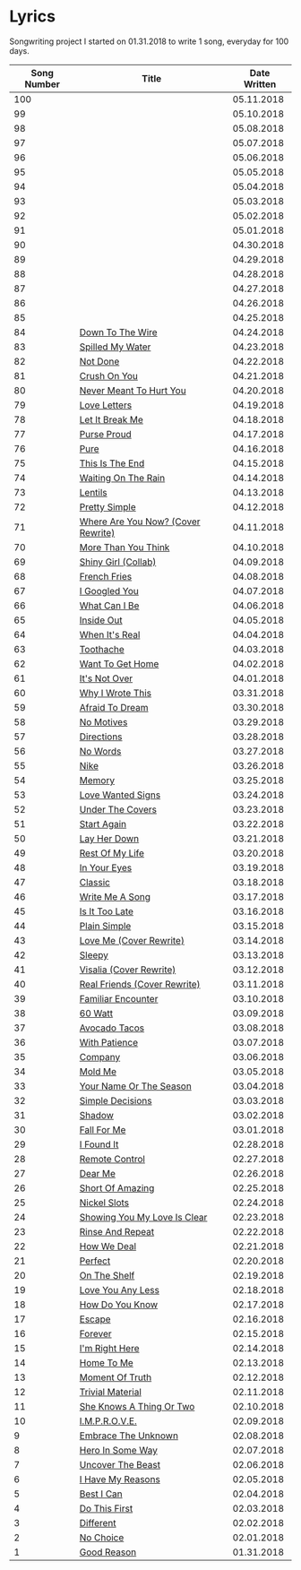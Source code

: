 # Lyrics
Songwriting project I started on 01.31.2018 to write 1 song, everyday for 100 days.

| Song Number | Title | Date Written |
|---|---|---|
|100|[](https://github.com/thisislink/Lyrics/blob/master/Original_Songs/.txt)| 05.11.2018
|99|[](https://github.com/thisislink/Lyrics/blob/master/Original_Songs/.txt)| 05.10.2018
|98|[](https://github.com/thisislink/Lyrics/blob/master/Original_Songs/.txt)| 05.08.2018
|97|[](https://github.com/thisislink/Lyrics/blob/master/Original_Songs/.txt)| 05.07.2018
|96|[](https://github.com/thisislink/Lyrics/blob/master/Original_Songs/.txt)| 05.06.2018
|95|[](https://github.com/thisislink/Lyrics/blob/master/Original_Songs/.txt)| 05.05.2018
|94|[](https://github.com/thisislink/Lyrics/blob/master/Original_Songs/.txt)| 05.04.2018
|93|[](https://github.com/thisislink/Lyrics/blob/master/Original_Songs/.txt)| 05.03.2018
|92|[](https://github.com/thisislink/Lyrics/blob/master/Original_Songs/.txt)| 05.02.2018
|91|[](https://github.com/thisislink/Lyrics/blob/master/Original_Songs/.txt)| 05.01.2018
|90|[](https://github.com/thisislink/Lyrics/blob/master/Original_Songs/.txt)| 04.30.2018
|89|[](https://github.com/thisislink/Lyrics/blob/master/Original_Songs/.txt)| 04.29.2018
|88|[](https://github.com/thisislink/Lyrics/blob/master/Original_Songs/.txt)| 04.28.2018
|87|[](https://github.com/thisislink/Lyrics/blob/master/Original_Songs/.txt)| 04.27.2018
|86|[](https://github.com/thisislink/Lyrics/blob/master/Original_Songs/.txt)| 04.26.2018
|85|[](https://github.com/thisislink/Lyrics/blob/master/Original_Songs/.txt)| 04.25.2018
|84|[Down To The Wire](https://github.com/thisislink/Lyrics/blob/master/Original_Songs/DownToThewire.txt)| 04.24.2018
|83|[Spilled My Water](https://github.com/thisislink/Lyrics/blob/master/Original_Songs/SpilledMyWater.txt)| 04.23.2018
|82|[Not Done](https://github.com/thisislink/Lyrics/blob/master/Original_Songs/NotDone.txt)| 04.22.2018
|81|[Crush On You](https://github.com/thisislink/Lyrics/blob/master/Original_Songs/CrushOnYou.txt)| 04.21.2018
|80|[Never Meant To Hurt You](https://github.com/thisislink/Lyrics/blob/master/Original_Songs/NeverMeantToHurtYou.txt)| 04.20.2018
|79|[Love Letters](https://github.com/thisislink/Lyrics/blob/master/Original_Songs/LoveLetters.txt)| 04.19.2018
|78|[Let It Break Me](https://github.com/thisislink/Lyrics/blob/master/Original_Songs/LetItBreakMe.txt)| 04.18.2018
|77|[Purse Proud](https://github.com/thisislink/Lyrics/blob/master/Original_Songs/PurseProud.txt)| 04.17.2018
|76|[Pure](https://github.com/thisislink/Lyrics/blob/master/Original_Songs/Pure.txt)| 04.16.2018
|75|[This Is The End](https://github.com/thisislink/Lyrics/blob/master/Original_Songs/ThisIsTheEnd.txt)| 04.15.2018
|74|[Waiting On The Rain](https://github.com/thisislink/Lyrics/blob/master/Original_Songs/WaitingOnTheRain.txt)| 04.14.2018
|73|[Lentils](https://github.com/thisislink/Lyrics/blob/master/Original_Songs/Lentils.txt)| 04.13.2018
|72|[Pretty Simple](https://github.com/thisislink/Lyrics/blob/master/Original_Songs/PrettySimple.txt)| 04.12.2018
|71|[Where Are You Now? (Cover Rewrite)](https://github.com/thisislink/Lyrics/blob/master/Covers/WhereAreYouNow.txt)| 04.11.2018
|70|[More Than You Think](https://github.com/thisislink/Lyrics/blob/master/Original_Songs/MoreThanYouThink.txt)| 04.10.2018
|69|[Shiny Girl (Collab)](https://github.com/thisislink/Lyrics/blob/master/Original_Songs/ShinyGirl.txt)| 04.09.2018
|68|[French Fries](https://github.com/thisislink/Lyrics/blob/master/Original_Songs/FrenchFries.txt)| 04.08.2018
|67|[I Googled You](https://github.com/thisislink/Lyrics/blob/master/Original_Songs/IGoogledYou.txt)| 04.07.2018
|66|[What Can I Be](https://github.com/thisislink/Lyrics/blob/master/Original_Songs/WhatCanIBe.txt)| 04.06.2018
|65|[Inside Out](https://github.com/thisislink/Lyrics/blob/master/Original_Songs/InsideOut.txt)| 04.05.2018
|64|[When It's Real](https://github.com/thisislink/Lyrics/blob/master/Original_Songs/WhenItsReal.txt)| 04.04.2018
|63|[Toothache](https://github.com/thisislink/Lyrics/blob/master/Original_Songs/Toothache.txt)| 04.03.2018
|62|[Want To Get Home](https://github.com/thisislink/Lyrics/blob/master/Original_Songs/WantToGetHome.txt)| 04.02.2018
|61|[It's Not Over](https://github.com/thisislink/Lyrics/blob/master/Original_Songs/ItsNotOver.txt)| 04.01.2018
|60|[Why I Wrote This](https://github.com/thisislink/Lyrics/blob/master/Original_Songs/WhyIWroteThis.txt)| 03.31.2018
|59|[Afraid To Dream](https://github.com/thisislink/Lyrics/blob/master/Original_Songs/AfraidToDream.txt)| 03.30.2018
|58|[No Motives](https://github.com/thisislink/Lyrics/blob/master/Original_Songs/NoMotives.txt)| 03.29.2018
|57|[Directions](https://github.com/thisislink/Lyrics/blob/master/Original_Songs/Directions.txt)| 03.28.2018
|56|[No Words](https://github.com/thisislink/Lyrics/blob/master/Original_Songs/NoWords.txt)| 03.27.2018
|55|[Nike](https://github.com/thisislink/Lyrics/blob/master/Original_Songs/Nike.txt)| 03.26.2018
|54|[Memory](https://github.com/thisislink/Lyrics/blob/master/Original_Songs/Memory.txt)| 03.25.2018
|53|[Love Wanted Signs](https://github.com/thisislink/Lyrics/blob/master/Original_Songs/LoveWantedSigns.txt)| 03.24.2018
|52|[Under The Covers](https://github.com/thisislink/Lyrics/blob/master/Original_Songs/UnderTheCovers.txt)| 03.23.2018
|51|[Start Again](https://github.com/thisislink/Lyrics/blob/master/Original_Songs/StartAgain.txt)| 03.22.2018
|50|[Lay Her Down](https://github.com/thisislink/Lyrics/blob/master/Original_Songs/LayHerDown.txt)| 03.21.2018
|49|[Rest Of My Life](https://github.com/thisislink/Lyrics/blob/master/Original_Songs/RestOfMyLife.txt)| 03.20.2018
|48|[In Your Eyes](https://github.com/thisislink/Lyrics/blob/master/Original_Songs/InYourEyes.txt)| 03.19.2018
|47|[Classic](https://github.com/thisislink/Lyrics/blob/master/Original_Songs/Classic.txt)| 03.18.2018
|46|[Write Me A Song](https://github.com/thisislink/Lyrics/blob/master/Original_Songs/WriteMeASong.txt)| 03.17.2018
|45|[Is It Too Late](https://github.com/thisislink/Lyrics/blob/master/Original_Songs/IsItTooLate.txt)| 03.16.2018
|44|[Plain Simple](https://github.com/thisislink/Lyrics/blob/master/Original_Songs/PlainSimple.txt)| 03.15.2018
|43|[Love Me (Cover Rewrite)](https://github.com/thisislink/Lyrics/blob/master/Covers/LoveMe.txt)| 03.14.2018
|42|[Sleepy](https://github.com/thisislink/Lyrics/blob/master/Original_Songs/Sleepy.txt)| 03.13.2018
|41|[Visalia (Cover Rewrite)](https://github.com/thisislink/Lyrics/blob/master/Covers/Visalia.txt)| 03.12.2018
|40|[Real Friends (Cover Rewrite)](https://github.com/thisislink/Lyrics/blob/master/Covers/RealFriends.txt)| 03.11.2018
|39|[Familiar Encounter](https://github.com/thisislink/Lyrics/blob/master/Original_Songs/FamiliarEncounter.txt)| 03.10.2018
|38|[60 Watt](https://github.com/thisislink/Lyrics/blob/master/Original_Songs/60Watt.txt)| 03.09.2018
|37|[Avocado Tacos](https://github.com/thisislink/Lyrics/blob/master/Original_Songs/AvocadoTacos.txt)| 03.08.2018
|36|[With Patience](https://github.com/thisislink/Lyrics/blob/master/Original_Songs/WithPatience.txt)| 03.07.2018
|35|[Company](https://github.com/thisislink/Lyrics/blob/master/Original_Songs/Company.txt)| 03.06.2018
|34|[Mold Me](https://github.com/thisislink/Lyrics/blob/master/Original_Songs/MoldMe.txt)| 03.05.2018
|33|[Your Name Or The Season](https://github.com/thisislink/Lyrics/blob/master/Original_Songs/YourNameOrTheSeason.txt)| 03.04.2018
|32|[Simple Decisions](https://github.com/thisislink/Lyrics/blob/master/Original_Songs/SimpleDecisions.txt)| 03.03.2018
|31|[Shadow](https://github.com/thisislink/Lyrics/blob/master/Original_Songs/Shadow.txt)| 03.02.2018
|30|[Fall For Me](https://github.com/thisislink/Lyrics/blob/master/Original_Songs/FallForMe.txt)| 03.01.2018
|29|[I Found It](https://github.com/thisislink/Lyrics/blob/master/Original_Songs/IFoundIt.txt)| 02.28.2018
|28|[Remote Control](https://github.com/thisislink/Lyrics/blob/master/Original_Songs/RemoteControl.txt)| 02.27.2018
|27|[Dear Me](https://github.com/thisislink/Lyrics/blob/master/Original_Songs/DearMe.txt)| 02.26.2018
|26|[Short Of Amazing](https://github.com/thisislink/Lyrics/blob/master/Original_Songs/ShortOfAmazing.txt)| 02.25.2018
|25|[Nickel Slots](https://github.com/thisislink/Lyrics/blob/master/Original_Songs/NickelSlots.txt)| 02.24.2018
|24|[Showing You My Love Is Clear](https://github.com/thisislink/Lyrics/blob/master/Original_Songs/ShowingYouMyLoveIsClear.txt)| 02.23.2018
|23|[Rinse And Repeat](https://github.com/thisislink/Lyrics/blob/master/Original_Songs/RinseAndRepeat.txt)| 02.22.2018
|22|[How We Deal](https://github.com/thisislink/Lyrics/blob/master/Original_Songs/HowWeDeal.txt)| 02.21.2018
|21|[Perfect](https://github.com/thisislink/Lyrics/blob/master/Original_Songs/Perfect.txt)| 02.20.2018
|20|[On The Shelf](https://github.com/thisislink/Lyrics/blob/master/Original_Songs/OnTheShelf.txt)| 02.19.2018
|19|[Love You Any Less](https://github.com/thisislink/Lyrics/blob/master/Original_Songs/LoveYouAnyLess.txt)| 02.18.2018
|18|[How Do You Know](https://github.com/thisislink/Lyrics/blob/master/Original_Songs/HowDoYouKnow.txt)| 02.17.2018
|17|[Escape](https://github.com/thisislink/Lyrics/blob/master/Original_Songs/Escape.txt)| 02.16.2018
|16|[Forever](https://github.com/thisislink/Lyrics/blob/master/Original_Songs/Forever.txt)| 02.15.2018
|15|[I'm Right Here](https://github.com/thisislink/Lyrics/blob/master/Original_Songs/ImRightHere.txt)| 02.14.2018
|14|[Home To Me](https://github.com/thisislink/Lyrics/blob/master/Original_Songs/HomeToMe.txt)| 02.13.2018
|13|[Moment Of Truth](https://github.com/thisislink/Lyrics/blob/master/Original_Songs/MomentOfTruth.txt)| 02.12.2018
|12|[Trivial Material](https://github.com/thisislink/Lyrics/blob/master/Original_Songs/TrivialMaterial.txt)| 02.11.2018
|11|[She Knows A Thing Or Two](https://github.com/thisislink/Lyrics/blob/master/Original_Songs/SheKnowsAThingOrTwo.txt)| 02.10.2018
|10|[I.M.P.R.O.V.E.](https://github.com/thisislink/Lyrics/blob/master/Original_Songs/I.M.P.R.O.V.E..txt)| 02.09.2018
|9|[Embrace The Unknown](https://github.com/thisislink/Lyrics/blob/master/Original_Songs/EmbraceTheUnknown.txt)| 02.08.2018
|8|[Hero In Some Way](https://github.com/thisislink/Lyrics/blob/master/Original_Songs/HeroInSomeWay.txt)| 02.07.2018
|7|[Uncover The Beast](https://github.com/thisislink/Lyrics/blob/master/Original_Songs/UncoverTheBeast.txt)| 02.06.2018
|6|[I Have My Reasons](https://github.com/thisislink/Lyrics/blob/master/Original_Songs/IHaveMyReasons.txt)| 02.05.2018
|5|[Best I Can](https://github.com/thisislink/Lyrics/blob/master/Original_Songs/BestICan.txt)| 02.04.2018
|4|[Do This First](https://github.com/thisislink/Lyrics/blob/master/Original_Songs/DoThisFirst.txt)| 02.03.2018
|3|[Different](https://github.com/thisislink/Lyrics/blob/master/Original_Songs/Different.txt)| 02.02.2018
|2|[No Choice](https://github.com/thisislink/Lyrics/blob/master/Original_Songs/NoChoice.txt)| 02.01.2018
|1|[Good Reason](https://github.com/thisislink/Lyrics/blob/master/Original_Songs/GoodReason.txt)| 01.31.2018
